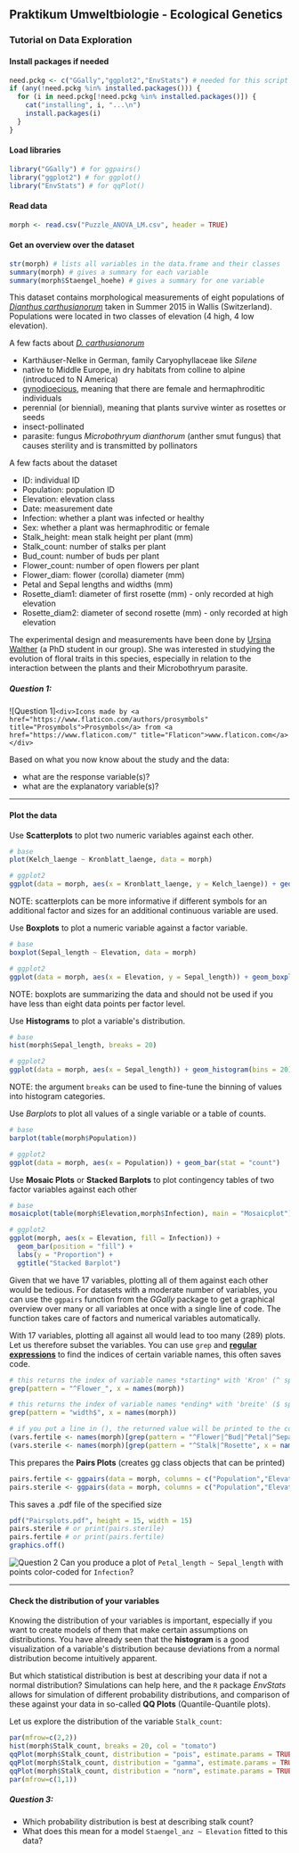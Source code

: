 ## Praktikum Umweltbiologie - Ecological Genetics

### Tutorial on Data Exploration

#### Install packages if needed

```R
need.pckg <- c("GGally","ggplot2","EnvStats") # needed for this script
if (any(!need.pckg %in% installed.packages())) {
  for (i in need.pckg[!need.pckg %in% installed.packages()]) {
    cat("installing", i, "...\n")
    install.packages(i)
  }
}
```

#### Load libraries

```R
library("GGally") # for ggpairs()
library("ggplot2") # for ggplot()
library("EnvStats") # for qqPlot()
```

#### Read data
```R
morph <- read.csv("Puzzle_ANOVA_LM.csv", header = TRUE)
```

#### Get an overview over the dataset

```R
str(morph) # lists all variables in the data.frame and their classes
summary(morph) # gives a summary for each variable 
summary(morph$Staengel_hoehe) # gives a summary for one variable
```

This dataset contains morphological measurements of eight populations of [*Dianthus carthusianorum*](https://www.infoflora.ch/de/flora/dianthus-carthusianorum.html) taken in Summer 2015 in Wallis (Switzerland). Populations were located in two classes of elevation (4 high, 4 low elevation).

A few facts about [*D. carthusianorum*](https://de.wikipedia.org/wiki/Kart%C3%A4usernelke)
- Karthäuser-Nelke in German, family Caryophyllaceae like *Silene*
- native to Middle Europe, in dry habitats from colline to alpine (introduced to N America) 
- [gynodioecious](https://en.wikipedia.org/wiki/Gynodioecy), meaning that there are female and hermaphroditic individuals
- perennial (or biennial), meaning that plants survive winter as rosettes or seeds
- insect-pollinated
- parasite: fungus *Microbothryum dianthorum* (anther smut fungus) that causes sterility and is transmitted by pollinators

A few facts about the dataset
- ID: individual ID
- Population: population ID
- Elevation: elevation class
- Date: measurement date
- Infection: whether a plant was infected or healthy
- Sex: whether a plant was hermaphroditic or female
- Stalk_height: mean stalk height per plant (mm)
- Stalk_count: number of stalks per plant
- Bud_count: number of buds per plant
- Flower_count: number of open flowers per plant
- Flower_diam: flower (corolla) diameter (mm)
- Petal and Sepal lengths and widths (mm)
- Rosette_diam1: diameter of first rosette (mm) - only recorded at high elevation
- Rosette_diam2: diameter of second rosette (mm) - only recorded at high elevation

The experimental design and measurements have been done by [Ursina Walther](https://peg.ethz.ch/people/person-detail.html?persid=158239) (a PhD student in our group). She was interested in studying the evolution of floral traits in this species, especially in relation to the interaction between the plants and their Microbothryum parasite.

##### Question 1: 

![Question 1]```<div>Icons made by <a href="https://www.flaticon.com/authors/prosymbols" title="Prosymbols">Prosymbols</a> from <a href="https://www.flaticon.com/" title="Flaticon">www.flaticon.com</a></div>```



Based on what you now know about the study and the data:
- what are the response variable(s)?
- what are the explanatory variable(s)?

***

#### Plot the data
Use **Scatterplots** to plot two numeric variables against each other.
```R
# base
plot(Kelch_laenge ~ Kronblatt_laenge, data = morph)

# ggplot2
ggplot(data = morph, aes(x = Kronblatt_laenge, y = Kelch_laenge)) + geom_point()
```
NOTE: scatterplots can be more informative if different symbols for an additional factor and sizes for an additional continuous variable are used.

Use **Boxplots** to plot a numeric variable against a factor variable.
```R
# base
boxplot(Sepal_length ~ Elevation, data = morph)

# ggplot2
ggplot(data = morph, aes(x = Elevation, y = Sepal_length)) + geom_boxplot()
```
NOTE: boxplots are summarizing the data and should not be used if you have less than eight data points per factor level.


Use **Histograms** to plot a variable's distribution.
```R
# base
hist(morph$Sepal_length, breaks = 20)

# ggplot2
ggplot(data = morph, aes(x = Sepal_length)) + geom_histogram(bins = 20)  
```
NOTE: the argument ```breaks``` can be used to fine-tune the binning of values into histogram categories.

Use *Barplots* to plot all values of a single variable or a table of counts.
```R
# base
barplot(table(morph$Population))

# ggplot2
ggplot(data = morph, aes(x = Population)) + geom_bar(stat = "count")
```

Use **Mosaic Plots** or **Stacked Barplots** to plot contingency tables of two factor variables against each other
```R
# base
mosaicplot(table(morph$Elevation,morph$Infection), main = "Mosaicplot")

# ggplot2
ggplot(morph, aes(x = Elevation, fill = Infection)) + 
  geom_bar(position = "fill") + 
  labs(y = "Proportion") +
  ggtitle("Stacked Barplot")

```

Given that we have 17 variables, plotting all of them against each other would be tedious. For datasets with a moderate number of variables, you can use the ```ggpairs``` function from the *GGally* package to get a graphical overview over many or all variables at once with a single line of code. The function takes care of factors and numerical variables automatically.

With 17 variables, plotting all against all would lead to too many (289) plots. Let us therefore subset the variables. You can use ```grep``` and [**regular expressions**](https://regex101.com/) to find the indices of certain variable names, this often saves code.

```R
# this returns the index of variable names *starting* with 'Kron' (^ specifies the *start*)
grep(pattern = "^Flower_", x = names(morph))

# this returns the index of variable names *ending* with 'breite' ($ specifies the *end*)
grep(pattern = "width$", x = names(morph)) 

# if you put a line in (), the returned value will be printed to the console (saves a print() call)
(vars.fertile <- names(morph)[grep(pattern = "^Flower|^Bud|^Petal|^Sepal", x = names(morph))])
(vars.sterile <- names(morph)[grep(pattern = "^Stalk|^Rosette", x = names(morph))])
```

This prepares the **Pairs Plots** (creates gg class objects that can be printed)
```R
pairs.fertile <- ggpairs(data = morph, columns = c("Population","Elevation","Infection","Sex", vars.fertile))
pairs.sterile <- ggpairs(data = morph, columns = c("Population","Elevation","Infection","Sex", vars.sterile))
```

This saves a .pdf file of the specified size
```R
pdf("Pairsplots.pdf", height = 15, width = 15)
pairs.sterile # or print(pairs.sterile)
pairs.fertile # or print(pairs.fertile)
graphics.off()
```

![Question 2](https://upload.wikimedia.org/wikipedia/commons/2/2f/QuestionMark.jpg)
Can you produce a plot of ```Petal_length ~ Sepal_length``` with points color-coded for ```Infection```?

***

#### Check the distribution of your variables
Knowing the distribution of your variables is important, especially if you want to create models of them that make certain assumptions on distributions. You have already seen that the **histogram** is a good visualization of a variable's distribution because deviations from a normal distribution become intuitively apparent.

But which statistical distribution is best at describing your data if not a normal distribution? Simulations can help here, and the ```R``` package *EnvStats* allows for simulation of different probability distributions, and comparison of these against your data in so-called **QQ Plots** (Quantile-Quantile plots).

Let us explore the distribution of the variable ```Stalk_count```:
```R
par(mfrow=c(2,2))
hist(morph$Stalk_count, breaks = 20, col = "tomato")
qqPlot(morph$Stalk_count, distribution = "pois", estimate.params = TRUE, add.line = TRUE, points.col = "chocolate")
qqPlot(morph$Stalk_count, distribution = "gamma", estimate.params = TRUE, add.line = TRUE, points.col = "cadetblue")
qqPlot(morph$Stalk_count, distribution = "norm", estimate.params = TRUE, add.line = TRUE, points.col = "purple")
par(mfrow=c(1,1))
```

##### Question 3:
- Which probability distribution is best at describing stalk count? 
- What does this mean for a model ```Staengel_anz ~ Elevation``` fitted to this data?
